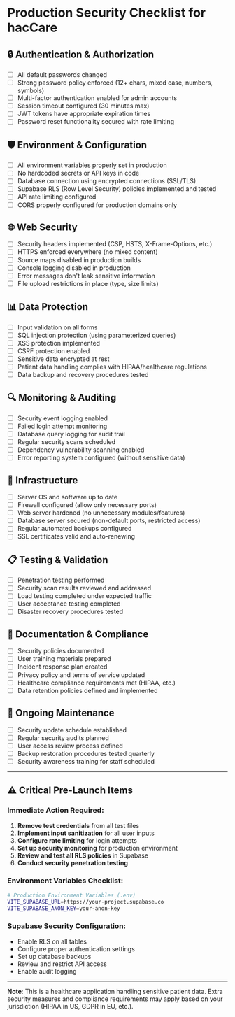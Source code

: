 # Production Security Checklist for hacCare

## 🔒 Authentication & Authorization
- [ ] All default passwords changed
- [ ] Strong password policy enforced (12+ chars, mixed case, numbers, symbols)
- [ ] Multi-factor authentication enabled for admin accounts
- [ ] Session timeout configured (30 minutes max)
- [ ] JWT tokens have appropriate expiration times
- [ ] Password reset functionality secured with rate limiting

## 🛡️ Environment & Configuration
- [ ] All environment variables properly set in production
- [ ] No hardcoded secrets or API keys in code
- [ ] Database connection using encrypted connections (SSL/TLS)
- [ ] Supabase RLS (Row Level Security) policies implemented and tested
- [ ] API rate limiting configured
- [ ] CORS properly configured for production domains only

## 🌐 Web Security
- [ ] Security headers implemented (CSP, HSTS, X-Frame-Options, etc.)
- [ ] HTTPS enforced everywhere (no mixed content)
- [ ] Source maps disabled in production builds
- [ ] Console logging disabled in production
- [ ] Error messages don't leak sensitive information
- [ ] File upload restrictions in place (type, size limits)

## 📊 Data Protection
- [ ] Input validation on all forms
- [ ] SQL injection protection (using parameterized queries)
- [ ] XSS protection implemented
- [ ] CSRF protection enabled
- [ ] Sensitive data encrypted at rest
- [ ] Patient data handling complies with HIPAA/healthcare regulations
- [ ] Data backup and recovery procedures tested

## 🔍 Monitoring & Auditing
- [ ] Security event logging enabled
- [ ] Failed login attempt monitoring
- [ ] Database query logging for audit trail
- [ ] Regular security scans scheduled
- [ ] Dependency vulnerability scanning enabled
- [ ] Error reporting system configured (without sensitive data)

## 🚀 Infrastructure
- [ ] Server OS and software up to date
- [ ] Firewall configured (allow only necessary ports)
- [ ] Web server hardened (no unnecessary modules/features)
- [ ] Database server secured (non-default ports, restricted access)
- [ ] Regular automated backups configured
- [ ] SSL certificates valid and auto-renewing

## 📋 Testing & Validation
- [ ] Penetration testing performed
- [ ] Security scan results reviewed and addressed
- [ ] Load testing completed under expected traffic
- [ ] User acceptance testing completed
- [ ] Disaster recovery procedures tested

## 📝 Documentation & Compliance
- [ ] Security policies documented
- [ ] User training materials prepared
- [ ] Incident response plan created
- [ ] Privacy policy and terms of service updated
- [ ] Healthcare compliance requirements met (HIPAA, etc.)
- [ ] Data retention policies defined and implemented

## 🔄 Ongoing Maintenance
- [ ] Security update schedule established
- [ ] Regular security audits planned
- [ ] User access review process defined
- [ ] Backup restoration procedures tested quarterly
- [ ] Security awareness training for staff scheduled

---

## ⚠️ Critical Pre-Launch Items

### Immediate Action Required:
1. **Remove test credentials** from all test files
2. **Implement input sanitization** for all user inputs
3. **Configure rate limiting** for login attempts
4. **Set up security monitoring** for production environment
5. **Review and test all RLS policies** in Supabase
6. **Conduct security penetration testing**

### Environment Variables Checklist:
```bash
# Production Environment Variables (.env)
VITE_SUPABASE_URL=https://your-project.supabase.co
VITE_SUPABASE_ANON_KEY=your-anon-key
```

### Supabase Security Configuration:
- Enable RLS on all tables
- Configure proper authentication settings
- Set up database backups
- Review and restrict API access
- Enable audit logging

---

**Note**: This is a healthcare application handling sensitive patient data. Extra security measures and compliance requirements may apply based on your jurisdiction (HIPAA in US, GDPR in EU, etc.).
